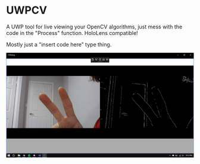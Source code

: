 # UWPCV

A UWP tool for live viewing your OpenCV algorithms, just mess with the code in the "Process" function. HoloLens compatible!

Mostly just a "insert code here" type thing.

![screenshot1](https://raw.githubusercontent.com/g-jessmuir/UWPCV/master/screenshots/cvdebug_screenshot1.png)
